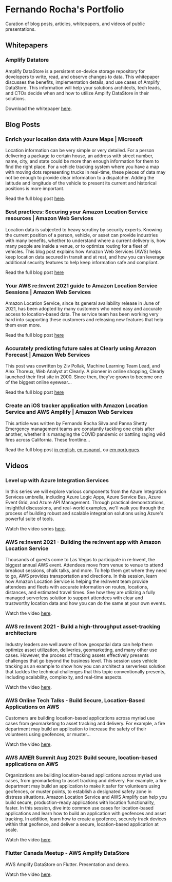 # Fernando Rocha's Portfolio

Curation of blog posts, articles, whitepapers, and videos of public presentations.

## Whitepapers

### Amplify Datatore

Amplify DataStore is a persistent on-device storage repository for developers to write, read, and observe changes to data. This whitepaper discusses the benefits, implementation details, and use cases of Amplify DataStore. This information will help your solutions architects, tech leads, and CTOs decide when and how to utilize Amplify DataStore in their solutions.

Download the whitepaper [here](https://docs.aws.amazon.com/whitepapers/latest/amplify-datastore-implementation/welcome.html).

## Blog Posts

### Enrich your location data with Azure Maps | Microsoft

Location information can be very simple or very detailed. For a person delivering a package to certain house, an address with street number, name, city, and state could be more than enough information for them to find the right place. For a vehicle tracking system where you have a map with moving dots representing trucks in real-time, these pieces of data may not be enough to provide clear information to a dispatcher. Adding the latitude and longitude of the vehicle to present its current and historical positions is more important.

Read the full blog post [here](https://techcommunity.microsoft.com/t5/azure-maps-blog/enrich-your-location-data-with-azure-maps/ba-p/3764851).

### Best practices: Securing your Amazon Location Service resources | Amazon Web Services

Location data is subjected to heavy scrutiny by security experts. Knowing the current position of a person, vehicle, or asset can provide industries with many benefits, whether to understand where a current delivery is, how many people are inside a venue, or to optimize routing for a fleet of vehicles. This blog post explains how Amazon Web Services (AWS) helps keep location data secured in transit and at rest, and how you can leverage additional security features to help keep information safe and compliant.

Read the full blog post [here](https://aws.amazon.com/blogs/security/best-practices-securing-your-amazon-location-service-resources/)

### Your AWS re:Invent 2021 guide to Amazon Location Service Sessions | Amazon Web Services

Amazon Location Service, since its general availability release in June of 2021, has been adopted by many customers who need easy and accurate access to location-based data. The service team has been working very hard into supporting these customers and releasing new features that help them even more.

Read the full blog post [here](https://aws.amazon.com/blogs/mobile/your-aws-reinvent-2021-guide-to-amazon-location-service-sessions/)

### Accurately predicting future sales at Clearly using Amazon Forecast | Amazon Web Services

This post was cowritten by Ziv Pollak, Machine Learning Team Lead, and Alex Thoreux, Web Analyst at Clearly. A pioneer in online shopping, Clearly launched their first site in 2000. Since then, they’ve grown to become one of the biggest online eyewear...

Read the full blog post [here](https://aws.amazon.com/blogs/machine-learning/accurately-predicting-future-sales-at-clearly-using-amazon-forecast/)

### Create an iOS tracker application with Amazon Location Service and AWS Amplify | Amazon Web Services

This article was written by Fernando Rocha Silva and Panna Shetty Emergency management teams are constantly tackling one crisis after another, whether it is managing the COVID pandemic or battling raging wild fires across California. These frontline...

Read the full blog post [in english](https://aws.amazon.com/blogs/mobile/create-an-ios-tracker-application-with-amazon-location-service-and-aws-amplify/), [en espanol](https://aws.amazon.com/es/blogs/aws-spanish/cree-una-aplicacion-de-seguimiento-para-ios-con-amazon-location-service-y-aws-amplify/), ou [em portugues](https://aws.amazon.com/pt/blogs/aws-brasil/crie-um-aplicativo-de-rastreamento-de-seguranca-para-ios-com-amazon-location-service-e-aws-amplify/).

## Videos

### Level up with Azure Integration Services

In this series we will explore various components from the Azure Integration Services umbrella, including Azure Logic Apps, Azure Service Bus, Azure Event Grid, and Azure API Management. Through practical demonstrations, insightful discussions, and real-world examples, we'll walk you through the process of building robust and scalable integration solutions using Azure's powerful suite of tools.

Watch the video series [here](https://developer.microsoft.com/en-us/reactor/series/s-1176/).

### AWS re:Invent 2021 - Building the re:Invent app with Amazon Location Service

Thousands of guests come to Las Vegas to participate in re:Invent, the biggest annual AWS event. Attendees move from venue to venue to attend breakout sessions, chalk talks, and more. To help them get where they need to go, AWS provides transportation and directions. In this session, learn how Amazon Location Service is helping the re:Invent team provide attendees and fleets with accurate information on routes, locations, distances, and estimated travel times. See how they are utilizing a fully managed serverless solution to support attendees with clear and trustworthy location data and how you can do the same at your own events.

Watch the video [here](https://www.youtube.com/watch?v=D0yxgpcmQhQ).

### AWS re:Invent 2021 - Build a high-throughput asset-tracking architecture

Industry leaders are well aware of how geospatial data can help them optimize asset utilization, deliveries, geomarketing, and many other use cases. However, the process of tracking assets effectively presents challenges that go beyond the business level. This session uses vehicle tracking as an example to show how you can architect a serverless solution that tackles the technical challenges that this topic conventionally presents, including scalability, complexity, and real-time aspects.

Watch the video [here](https://www.youtube.com/watch?v=G8Rkuu6X-_8).

### AWS Online Tech Talks - Build Secure, Location-Based Applications on AWS

Customers are building location-based applications across myriad use cases from geomarketing to asset tracking and delivery. For example, a fire department may build an application to increase the safety of their volunteers using geofences, or muster...

Watch the video [here](https://www.youtube.com/watch?v=Y7HVRlhMt8s).

### AWS AMER Summit Aug 2021: Build secure, location-based applications on AWS

Organizations are building location-based applications across myriad use cases, from geomarketing to asset tracking and delivery. For example, a fire department may build an application to make it safer for volunteers using geofences, or muster points, to establish a designated safety zone in distress situations. Amazon Location Service and AWS Amplify can help you build secure, production-ready applications with location functionality, faster. In this session, dive into common use cases for location-based applications and learn how to build an application with geofences and asset tracking. In addition, learn how to create a geofence, securely track devices within that geofence, and deliver a secure, location-based application at scale.

Watch the video [here](https://www.youtube.com/watch?v=uHk5CYVyx-s).

### Flutter Canada Meetup - AWS Amplify DataStore

AWS Amplify DataStore on Flutter. Presentation and demo.

Watch the video [here](https://www.youtube.com/watch?v=GD1ObqC-6Qg).

